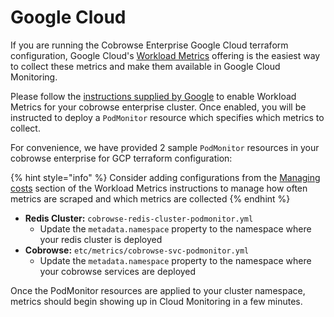 # Google Cloud

If you are running the Cobrowse Enterprise Google Cloud terraform configuration, Google Cloud's [Workload Metrics](https://cloud.google.com/stackdriver/docs/solutions/gke/managing-metrics) offering is the easiest way to collect these metrics and make them available in Google Cloud Monitoring.

Please follow the [instructions supplied by Google](https://cloud.google.com/stackdriver/docs/solutions/gke/managing-metrics) to enable Workload Metrics for your cobrowse enterprise cluster. Once enabled, you will be instructed to deploy a `PodMonitor` resource which specifies which metrics to collect.

For convenience, we have provided 2 sample `PodMonitor` resources in your cobrowse enterprise for GCP terraform configuration:

{% hint style="info" %}
Consider adding configurations from the [Managing costs](https://cloud.google.com/stackdriver/docs/solutions/gke/managing-metrics#managing-costs) section of the Workload Metrics instructions to manage how often metrics are scraped and which metrics are collected
{% endhint %}

* **Redis Cluster:** `cobrowse-redis-cluster-podmonitor.yml`
  * Update the `metadata.namespace` property to the namespace where your redis cluster is deployed
* **Cobrowse:** `etc/metrics/cobrowse-svc-podmonitor.yml`
  * Update the `metadata.namespace` property to the namespace where your cobrowse services are deployed

Once the PodMonitor resources are applied to your cluster namespace, metrics should begin showing up in Cloud Monitoring in a few minutes.
